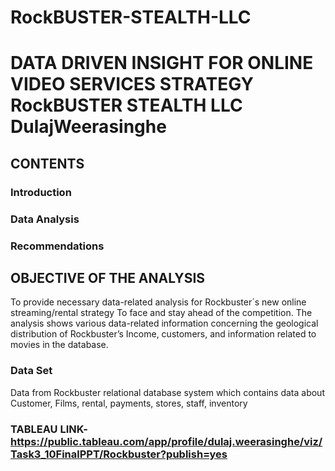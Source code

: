 # RockBUSTER-STEALTH-LLC
# DATA DRIVEN INSIGHT FOR ONLINE VIDEO SERVICES STRATEGY RockBUSTER STEALTH LLC DulajWeerasinghe

## CONTENTS

### Introduction
### Data Analysis
### Recommendations

## OBJECTIVE OF THE ANALYSIS

To provide necessary data-related analysis for Rockbuster´s new online streaming/rental strategy
To face and stay ahead of the competition.
The analysis shows various data-related information concerning the geological distribution of Rockbuster’s Income, customers, and information related to movies in the database.

### Data Set 
Data from Rockbuster relational database system which contains data about Customer, Films, rental, payments, stores, staff, inventory

### TABLEAU LINK- https://public.tableau.com/app/profile/dulaj.weerasinghe/viz/Task3_10FinalPPT/Rockbuster?publish=yes
